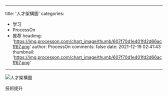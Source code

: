 
---
title: '人才架構圖'
categories: 
 - 学习
 - ProcessOn
 - 推荐
headimg: 'https://img.processon.com/chart_image/thumb/607f70d1e401fd2d66acff67.png'
author: ProcessOn
comments: false
date: 2021-12-19 02:41:43
thumbnail: 'https://img.processon.com/chart_image/thumb/607f70d1e401fd2d66acff67.png'
---

<div>   
<img class="thumb" alt="人才架構圖" src="https://img.processon.com/chart_image/thumb/607f70d1e401fd2d66acff67.png" referrerpolicy="no-referrer">
<p>技術提升</p>  
</div>
            